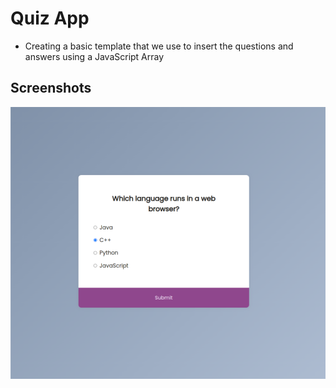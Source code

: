 # Quiz App

- Creating a basic template that we use to insert the questions and answers using a JavaScript Array

## Screenshots

![FAQ Cards](screenshot.png)
